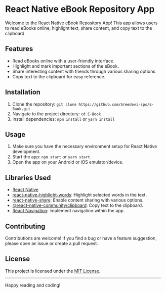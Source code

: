 # React Native eBook Repository App

Welcome to the React Native eBook Repository App! This app allows users to read eBooks online, highlight text, share content, and copy text to the clipboard.

## Features

- Read eBooks online with a user-friendly interface.
- Highlight and mark important sections of the eBook.
- Share interesting content with friends through various sharing options.
- Copy text to the clipboard for easy reference.

## Installation

1. Clone the repository: `git clone https://github.com/Sreedevi-sps/E-Book.git`
2. Navigate to the project directory: `cd E-Book`
3. Install dependencies: `npm install` or `yarn install`

## Usage

1. Make sure you have the necessary environment setup for React Native development.
2. Start the app: `npm start` or `yarn start`
3. Open the app on your Android or iOS emulator/device.

## Libraries Used

- [React Native](https://reactnative.dev/)
- [react-native-highlight-words](https://github.com/clauderic/react-native-highlight-words): Highlight selected words in the text.
- [react-native-share](https://github.com/react-native-share/react-native-share): Enable content sharing with various options.
- [@react-native-community/clipboard](https://github.com/react-native-clipboard/clipboard): Copy text to the clipboard.
- [React Navigation](https://reactnavigation.org/): Implement navigation within the app.

## Contributing

Contributions are welcome! If you find a bug or have a feature suggestion, please open an issue or create a pull request.

## License

This project is licensed under the [MIT License](LICENSE).

---

Happy reading and coding!

